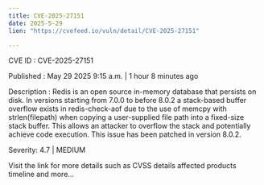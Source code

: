 ```yaml
---
title: CVE-2025-27151
date: 2025-5-29
lien: "https://cvefeed.io/vuln/detail/CVE-2025-27151"

---
```


CVE ID : CVE-2025-27151

Published :  May 29
2025
9:15 a.m. | 1 hour
8 minutes ago

Description : Redis is an open source
in-memory database that persists on disk. In versions starting from 7.0.0 to before 8.0.2
a stack-based buffer overflow exists in redis-check-aof due to the use of memcpy with strlen(filepath) when copying a user-supplied file path into a fixed-size stack buffer. This allows an attacker to overflow the stack and potentially achieve code execution. This issue has been patched in version 8.0.2.

Severity: 4.7 | MEDIUM

Visit the link for more details
such as CVSS details
affected products
timeline
and more...
